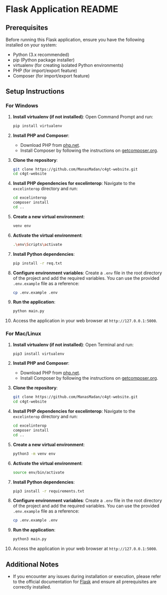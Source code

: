 # Flask Application README

## Prerequisites
Before running this Flask application, ensure you have the following installed on your system:
- Python (3.x recommended)
- pip (Python package installer)
- virtualenv (for creating isolated Python environments)
- PHP (for import/export feature)
- Composer (for import/export feature)

## Setup Instructions

### For Windows

1. **Install virtualenv (if not installed)**:
   Open Command Prompt and run:
   ```bash
   pip install virtualenv
   ```

2. **Install PHP and Composer**:
   - Download PHP from [php.net](https://www.php.net/downloads).
   - Install Composer by following the instructions on [getcomposer.org](https://getcomposer.org/download/).

3. **Clone the repository**:
   ```bash
   git clone https://github.com/ManasMadan/c4gt-website.git
   cd c4gt-website
   ```

4. **Install PHP dependencies for excelinterop**:
   Navigate to the `excelinterop` directory and run:
   ```bash
   cd excelinterop
   composer install
   cd ..
   ```

5. **Create a new virtual environment**:
   ```bash
   venv env
   ```

6. **Activate the virtual environment**:
   ```bash
   .\env\Scripts\activate
   ```

7. **Install Python dependencies**:
   ```bash
   pip install -r req.txt
   ```

8. **Configure environment variables**:
   Create a `.env` file in the root directory of the project and add the required variables. You can use the provided `.env.example` file as a reference:
   ```bash
   cp .env.example .env
   ```

9. **Run the application**:
   ```bash
   python main.py
   ```

10. Access the application in your web browser at `http://127.0.0.1:5000`.

### For Mac/Linux

1. **Install virtualenv (if not installed)**:
   Open Terminal and run:
   ```bash
   pip3 install virtualenv
   ```

2. **Install PHP and Composer**:
   - Download PHP from [php.net](https://www.php.net/downloads).
   - Install Composer by following the instructions on [getcomposer.org](https://getcomposer.org/download/).

3. **Clone the repository**:
   ```bash
   git clone https://github.com/ManasMadan/c4gt-website.git
   cd c4gt-website
   ```

4. **Install PHP dependencies for excelinterop**:
   Navigate to the `excelinterop` directory and run:
   ```bash
   cd excelinterop
   composer install
   cd ..
   ```

5. **Create a new virtual environment**:
   ```bash
   python3 -m venv env
   ```

6. **Activate the virtual environment**:
   ```bash
   source env/bin/activate
   ```

7. **Install Python dependencies**:
   ```bash
   pip3 install -r requirements.txt
   ```

8. **Configure environment variables**:
   Create a `.env` file in the root directory of the project and add the required variables. You can use the provided `.env.example` file as a reference:
   ```bash
   cp .env.example .env
   ```

9. **Run the application**:
   ```bash
   python3 main.py
   ```

10. Access the application in your web browser at `http://127.0.0.1:5000`.

## Additional Notes

- If you encounter any issues during installation or execution, please refer to the official documentation for [Flask](https://flask.palletsprojects.com/) and ensure all prerequisites are correctly installed.
